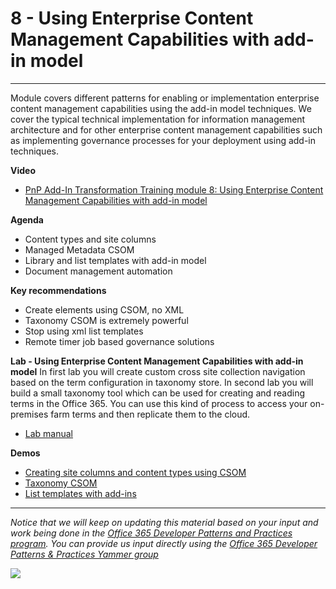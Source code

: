# 8 - Using Enterprise Content Management Capabilities with add-in model #

----------

Module covers different patterns for enabling or implementation enterprise content management capabilities using the add-in model techniques. We cover the typical technical implementation for information management architecture and for other enterprise content management capabilities such as implementing governance processes for your deployment using add-in techniques.  

**Video**
- [PnP Add-In Transformation Training module 8: Using Enterprise Content Management Capabilities with add-in model](https://channel9.msdn.com/blogs/OfficeDevPnP/PnP-Add-In-Transformation-Training-module-8-Enterprise-Content-Management)

**Agenda**
- Content types and site columns
- Managed Metadata CSOM
- Library and list templates with add-in model
- Document management automation


**Key recommendations**
- Create elements using CSOM, no XML
- Taxonomy CSOM is extremely powerful 
- Stop using xml list templates
- Remote timer job based governance solutions

**Lab - Using Enterprise Content Management Capabilities with add-in model**
In first lab you will create custom cross site collection navigation based on the term configuration in taxonomy store. In second lab you will build a small taxonomy tool which can be used for creating and reading terms in the Office 365. You can use this kind of process to access your on-premises farm terms and then replicate them to the cloud.

- [Lab manual](Lab.md)

**Demos**
- [Creating site columns and content types using CSOM](https://github.com/OfficeDev/PnP/tree/master/Scenarios/ECM.DocumentLibraries)
- [Taxonomy CSOM](https://github.com/OfficeDev/PnP/tree/master/Samples/Core.MMS)
- [List templates with add-ins](https://github.com/OfficeDev/PnP/tree/master/Scenarios/ECM.DocumentLibraries)

----------

*Notice that we will keep on updating this material based on your input and work being done in the [Office 365 Developer Patterns and Practices program](http://aka.ms/officedevpnp). You can provide us input directly using the [Office 365 Developer Patterns & Practices Yammer group](http://aka.ms/officedevpnpyammer)*

![](https://camo.githubusercontent.com/a732087ed949b0f2f84f5f02b8c79f1a9dd96f65/687474703a2f2f692e696d6775722e636f6d2f6c3031686876452e706e67)